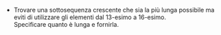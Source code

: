 - Trovare una sottosequenza crescente che sia la più lunga possibile ma eviti di utilizzare gli elementi dal 13-esimo a 16-esimo.\
Specificare quanto è lunga e fornirla.